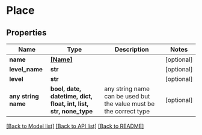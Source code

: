 # Place


## Properties
Name | Type | Description | Notes
------------ | ------------- | ------------- | -------------
**name** | [**[Name]**](Name.md) |  | [optional] 
**level_name** | **str** |  | [optional] 
**level** | **str** |  | [optional] 
**any string name** | **bool, date, datetime, dict, float, int, list, str, none_type** | any string name can be used but the value must be the correct type | [optional]

[[Back to Model list]](../README.md#documentation-for-models) [[Back to API list]](../README.md#documentation-for-api-endpoints) [[Back to README]](../README.md)


